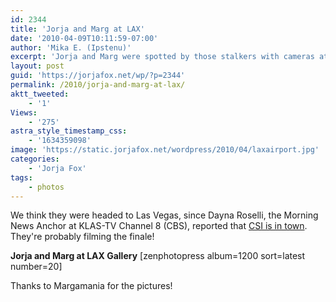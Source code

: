 ```yaml
---
id: 2344
title: 'Jorja and Marg at LAX'
date: '2010-04-09T10:11:59-07:00'
author: 'Mika E. (Ipstenu)'
excerpt: 'Jorja and Marg were spotted by those stalkers with cameras at LAX two days ago.'
layout: post
guid: 'https://jorjafox.net/wp/?p=2344'
permalink: /2010/jorja-and-marg-at-lax/
aktt_tweeted:
    - '1'
Views:
    - '275'
astra_style_timestamp_css:
    - '1634359098'
image: 'https://static.jorjafox.net/wordpress/2010/04/laxairport.jpg'
categories:
    - 'Jorja Fox'
tags:
    - photos
---
```


We think they were headed to Las Vegas, since Dayna Roselli, the Morning News Anchor at KLAS-TV Channel 8 (CBS), reported that <a href="http://twitter.com/DaynaRoselli/statuses/11877840154">CSI is in town</a>.  They're probably filming the finale!

**Jorja and Marg at LAX Gallery**
[zenphotopress album=1200 sort=latest number=20]

Thanks to Margamania for the pictures!
